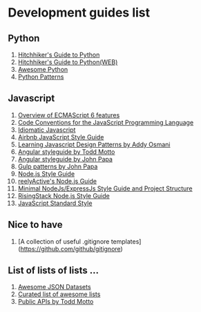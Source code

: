 # Development guides list

## Python
1. [Hitchhiker's Guide to Python](https://github.com/kennethreitz/python-guide "Hitchhiker's Guide to Python")
1. [Hitchhiker's Guide to Python(WEB)](http://docs.python-guide.org/en/latest/writing/style/ "Hitchhiker's Guide to Python(WEB)")
1. [Awesome Python](https://github.com/vinta/awesome-python "Awesome Python")
1. [Python Patterns](https://github.com/faif/python-patterns "Python Patterns")

## Javascript
1. [Overview of ECMAScript 6 features](https://github.com/lukehoban/es6features "Overview of ECMAScript 6 features")
1. [Code Conventions for the JavaScript Programming Language](http://javascript.crockford.com/code.html "Code Conventions for the JavaScript Programming Language")
1. [Idiomatic Javascript](https://github.com/rwaldron/idiomatic.js "Idiomatic Javascript")
1. [Airbnb JavaScript Style Guide](https://github.com/airbnb/javascript "Airbnb JavaScript Style Guide")
1. [Learning Javascript Design Patterns by Addy Osmani](https://addyosmani.com/resources/essentialjsdesignpatterns/book/ "Learning Javascript Design Patterns by Addy Osmani")
1. [Angular styleguide by Todd Motto](https://github.com/toddmotto/angular-styleguide "Angular styleguide by Todd Motto")
1. [Angular styleguide by John Papa](https://github.com/johnpapa/angular-styleguide "Angular styleguide by John Papa")
1. [Gulp patterns by John Papa](https://github.com/johnpapa/gulp-patterns "Gulp patterns by John Papa")
1. [Node.js Style Guide](https://github.com/felixge/node-style-guide "Node.js Style Guide")
1. [reelyActive's Node.js Guide](https://github.com/reelyactive/node-style-guide "reelyActive's Node.js Guide")
1. [Minimal NodeJs/ExpressJs Style Guide and Project Structure](http://anixir.com/minimal-node-express-style-guide/ "Minimal NodeJs/ExpressJs Style Guide and Project Structure")
1. [RisingStack Node.js Style Guide](https://github.com/RisingStack/node-style-guide "RisingStack Node.js Style Guide")
1. [JavaScript Standard Style](http://standardjs.com/ "JavaScript Standard Style")

## Nice to have
1. [A collection of useful .gitignore templates] (https://github.com/github/gitignore)

## List of lists of lists ...

1. [Awesome JSON Datasets](https://github.com/jdorfman/awesome-json-datasets "Awesome JSON Datasets")
1. [Curated list of awesome lists](https://github.com/sindresorhus/awesome "Curated list of awesome lists")
1. [Public APIs by Todd Motto](https://github.com/toddmotto/public-apis "Public APIs by Todd Motto")
